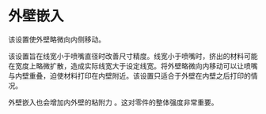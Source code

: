 外壁嵌入
====
该设置使外壁略微向内侧移动。

该设置旨在线宽小于喷嘴直径时改善尺寸精度。线宽小于喷嘴时，挤出的材料可能在宽度上略微扩散，造成实际线宽大于设定线宽。将外壁略微向内移动可以让喷嘴与内壁重叠，迫使材料打印在内壁附近。该设置只适合于外壁在内壁之后打印的情况。

外壁嵌入也会增加内外壁的粘附力 。这对零件的整体强度非常重要。
